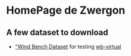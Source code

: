 # HomePage de Zwergon

## A few dataset to download

- ["Wind Bench Dataset](./datasets/wb_dataset.tar.gz) for testing [wb-virtual](https://github.com/zwergon/wind_bench)